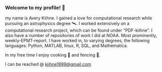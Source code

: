 ### Welcome to my profile! 👋
my name is Avery Kiihne. I gained a love for computational research while pursuing an astrophysics degree 🛰️. I worked extensively on a computational research project, which can be found under "PDF-kiihne". I also have a number of repositories of work I did at NOAA. Most prominently, weekly-EPMT-report. I have worked in, to varying degrees, the following languages: Python, MATLAB, linux, R, SQL, and Mathematica. 

In my free time I enjoy cooking 🍳 and fencing 🤺.

I can be reached @ kiihne1999@gmail.com
<!--
**Kiihne/Kiihne** is a ✨ _special_ ✨ repository because its `README.md` (this file) appears on your GitHub profile.

Here are some ideas to get you started:

- 🔭 I’m currently working on ...
- 🌱 I’m currently learning ...
- 👯 I’m looking to collaborate on ...
- 🤔 I’m looking for help with ...
- 💬 Ask me about ...
- 📫 How to reach me: ...
- 😄 Pronouns: ...
- ⚡ Fun fact: ...
-->
